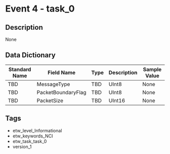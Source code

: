 # Event 4 - task_0

## Description
None

## Data Dictionary
|Standard Name|Field Name|Type|Description|Sample Value|
|---|---|---|---|---|
|TBD|MessageType|TBD|UInt8|None|None|
|TBD|PacketBoundaryFlag|TBD|UInt8|None|None|
|TBD|PacketSize|TBD|UInt16|None|None|

## Tags
* etw_level_Informational
* etw_keywords_NCI
* etw_task_task_0
* version_1